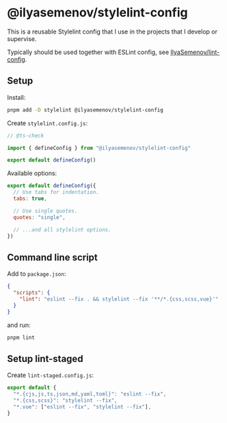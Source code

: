 # @ilyasemenov/stylelint-config

This is a reusable Stylelint config that I use in the projects that I develop or supervise.

Typically should be used together with ESLint config, see [IlyaSemenov/lint-config](https://github.com/IlyaSemenov/lint-config).

## Setup

Install:

```sh
pnpm add -D stylelint @ilyasemenov/stylelint-config
```

Create `stylelint.config.js`:

```js
// @ts-check

import { defineConfig } from "@ilyasemenov/stylelint-config"

export default defineConfig()
```

Available options:

```js
export default defineConfig({
  // Use tabs for indentation.
  tabs: true,

  // Use single quotes.
  quotes: "single",

  // ...and all stylelint options.
})
```

## Command line script

Add to `package.json`:

```json
{
  "scripts": {
    "lint": "eslint --fix . && stylelint --fix '**/*.{css,scss,vue}'"
  }
}
```

and run:

```sh
pnpm lint
```

## Setup lint-staged

Create `lint-staged.config.js`:

```js
export default {
  "*.{cjs,js,ts,json,md,yaml,toml}": "eslint --fix",
  "*.{css,scss}": "stylelint --fix",
  "*.vue": ["eslint --fix", "stylelint --fix"],
}
```
